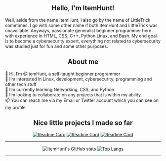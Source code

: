 <h2 align= "center"> Hello, I'm ItemHunt! </h2>

Well, aside from the name ItemHunt, I also go by the name of LittleTrick sometimes. I go with some other name if both ItemHunt and LittleTrick was unavailable. Anyways, passionate generalist beginner programmer here with experience in HTML, CSS, C++, Python Linux, and Bash. My end goal is to become a cybersecurity expert, everything not related to cybersecurity was studied just for fun and some other purposes. 

<h2 align="center"> About me </h2>

👋 Hi, I’m @ItemHunt, a self-taught beginner programmer <br>
👀 I’m interested in Linux, development, cybersecurity, programming and other tech stuff <br>
🌱 I’m currently learning Networking, CSS, and Python <br>
:mag_right: I’m looking to collaborate on  any projects that is within my ability. <br>
📫 You can reach me via my Email or Twitter account which you can see on my profile <br>

<h2 align="center"> Nice little projects I made so far </h2>

<div align="center">

[![Readme Card](https://github-readme-stats.vercel.app/api/pin/?username=ItemHunt&theme=radical&repo=Bash-Cheatsheet)](https://github.com/anuraghazra/github-readme-stats)
[![Readme Card](https://github-readme-stats.vercel.app/api/pin/?username=ItemHunt&theme=radical&repo=C-plus-plus-Cheatsheet)](https://github.com/anuraghazra/github-readme-stats)
[![Readme Card](https://github-readme-stats.vercel.app/api/pin/?username=ItemHunt&theme=radical&repo=HTML-and-CSS-Cheatsheet)](https://github.com/anuraghazra/github-readme-stats)

</div>

<div align="center">

--------

![ItemHunt's GitHub stats](https://github-readme-stats.vercel.app/api?username=ItemHunt&show_icons=true&theme=radical)
[![Top Langs](https://github-readme-stats.vercel.app/api/top-langs/?username=ItemHunt&layout=compact&theme=radical)](https://github.com/anuraghazra/github-readme-stats)

--------
  
  
  </div>



<!---
ItemHunt/ItemHunt is a ✨ special ✨ repository because its `README.md` (this file) appears on your GitHub profile.
You can click the Preview link to take a look at your changes.

Storage

--->
